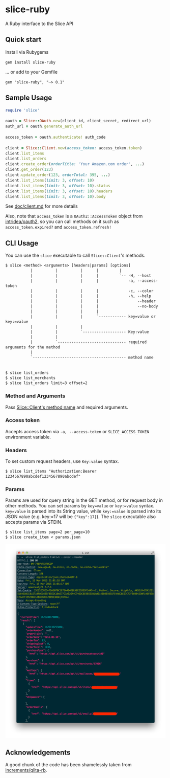 # slice-ruby

A Ruby interface to the Slice API

## Quick start

Install via Rubygems

`gem install slice-ruby`

... or add to your Gemfile

`gem "slice-ruby", "~> 0.1"`

## Sample Usage

```ruby
require 'slice'

oauth = Slice::OAuth.new(client_id, client_secret, redirect_url)
auth_url = oauth.generate_auth_url

access_token = oauth.authenticate! auth_code

client = Slice::Client.new(access_token: access_token.token)
client.list_items
client.list_orders
client.create_order(orderTitle: 'Your Amazon.com order', ...)
client.get_order(123)
client.update_order(123, orderTotal: 395, ...)
client.list_items(limit: 3, offset: 10)
client.list_items(limit: 3, offset: 10).status
client.list_items(limit: 3, offset: 10).headers
client.list_items(limit: 3, offset: 10).body
```

See [doc/client.md](doc/client.md) for more details

Also, note that `access_token` is a `OAuth2::AccessToken` object from [intridea/oauth2](https://github.com/intridea/oauth2), so you can call methods on it such as `access_token.expired?` and `access_token.refresh!`

## CLI Usage

You can use the `slice` executable to call `Slice::Client`'s methods.

```
$ slice <method> <arguments> [headers|params] [options]
           |          |          |      |         |
           |          |          |      |         `-- -H, --host
           |          |          |      |             -a, --access-token
           |          |          |      |             -c, --color
           |          |          |      |             -h, --help
           |          |          |      |                 --header
           |          |          |      |                 --no-body
           |          |          |      |
           |          |          |      `------------ key=value or key:=value
           |          |          |
           |          |          `------------------- Key:value
           |          |
           |          `------------------------------ required arguments for the method
           |
           `----------------------------------------- method name


$ slice list_orders
$ slice list_merchants
$ slice list_orders limit=3 offset=2

```

### Method and Arguments

Pass [Slice::Client's method name](doc/client.md) and required arguments.

### Access token

Accepts access token via `-a, --access-token` or `SLICE_ACCESS_TOKEN` environment variable.

### Headers

To set custom request headers, use `Key:value` syntax.

```
$ slice list_items "Authorization:Bearer 1234567890abcdef1234567890abcdef"
```

### Params

Params are used for query string in the GET method, or for request body in other methods.
You can set params by `key=value` or `key:=value` syntax.
`key=value` is parsed into its String value, while `key:=value` is parsed into its JSON value (e.g. key:=17 will be `{"key":17}`).
The `slice` executable also accepts params via STDIN.

```
$ slice list_items page=2 per_page=10
$ slice create_item < params.json
```

![](images/cli.png)

## Acknowledgements

A good chunk of the code has been shamelessly taken from [increments/qiita-rb](https://github.com/increments/qiita-rb).
